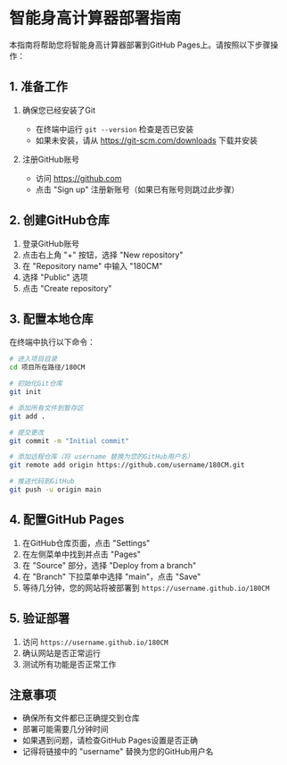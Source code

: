 # 智能身高计算器部署指南

本指南将帮助您将智能身高计算器部署到GitHub Pages上。请按照以下步骤操作：

## 1. 准备工作

1. 确保您已经安装了Git
   - 在终端中运行 `git --version` 检查是否已安装
   - 如果未安装，请从 https://git-scm.com/downloads 下载并安装

2. 注册GitHub账号
   - 访问 https://github.com
   - 点击 "Sign up" 注册新账号（如果已有账号则跳过此步骤）

## 2. 创建GitHub仓库

1. 登录GitHub账号
2. 点击右上角 "+" 按钮，选择 "New repository"
3. 在 "Repository name" 中输入 "180CM"
4. 选择 "Public" 选项
5. 点击 "Create repository"

## 3. 配置本地仓库

在终端中执行以下命令：

```bash
# 进入项目目录
cd 项目所在路径/180CM

# 初始化Git仓库
git init

# 添加所有文件到暂存区
git add .

# 提交更改
git commit -m "Initial commit"

# 添加远程仓库（将 username 替换为您的GitHub用户名）
git remote add origin https://github.com/username/180CM.git

# 推送代码到GitHub
git push -u origin main
```

## 4. 配置GitHub Pages

1. 在GitHub仓库页面，点击 "Settings"
2. 在左侧菜单中找到并点击 "Pages"
3. 在 "Source" 部分，选择 "Deploy from a branch"
4. 在 "Branch" 下拉菜单中选择 "main"，点击 "Save"
5. 等待几分钟，您的网站将被部署到 `https://username.github.io/180CM`

## 5. 验证部署

1. 访问 `https://username.github.io/180CM`
2. 确认网站是否正常运行
3. 测试所有功能是否正常工作

## 注意事项

- 确保所有文件都已正确提交到仓库
- 部署可能需要几分钟时间
- 如果遇到问题，请检查GitHub Pages设置是否正确
- 记得将链接中的 "username" 替换为您的GitHub用户名